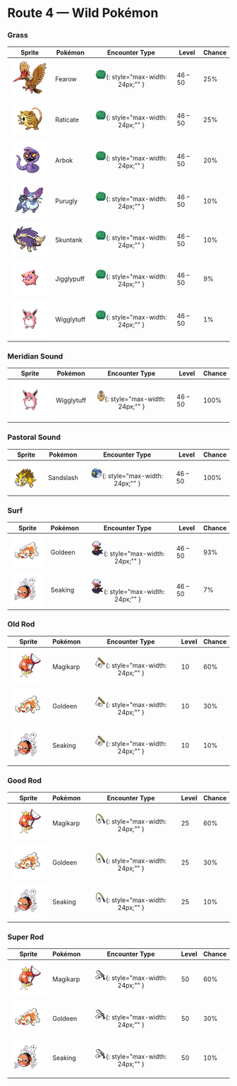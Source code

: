 # Route 4 — Wild Pokémon

### Grass

| Sprite | Pokémon | Encounter Type | Level | Chance |
|:------:|---------|:--------------:|-------|--------|
| ![Fearow](../../assets/sprites/fearow/front.gif "Fearow") | Fearow | ![Grass](../../assets/encounter_types/grass.png "Grass"){: style="max-width: 24px;"" } | 46 – 50 | 25% |
| ![Raticate](../../assets/sprites/raticate/front.gif "Raticate") | Raticate | ![Grass](../../assets/encounter_types/grass.png "Grass"){: style="max-width: 24px;"" } | 46 – 50 | 25% |
| ![Arbok](../../assets/sprites/arbok/front.gif "Arbok") | Arbok | ![Grass](../../assets/encounter_types/grass.png "Grass"){: style="max-width: 24px;"" } | 46 – 50 | 20% |
| ![Purugly](../../assets/sprites/purugly/front.gif "Purugly") | Purugly | ![Grass](../../assets/encounter_types/grass.png "Grass"){: style="max-width: 24px;"" } | 46 – 50 | 10% |
| ![Skuntank](../../assets/sprites/skuntank/front.gif "Skuntank") | Skuntank | ![Grass](../../assets/encounter_types/grass.png "Grass"){: style="max-width: 24px;"" } | 46 – 50 | 10% |
| ![Jigglypuff](../../assets/sprites/jigglypuff/front.gif "Jigglypuff") | Jigglypuff | ![Grass](../../assets/encounter_types/grass.png "Grass"){: style="max-width: 24px;"" } | 46 – 50 | 9% |
| ![Wigglytuff](../../assets/sprites/wigglytuff/front.gif "Wigglytuff") | Wigglytuff | ![Grass](../../assets/encounter_types/grass.png "Grass"){: style="max-width: 24px;"" } | 46 – 50 | 1% |

### Meridian Sound

| Sprite | Pokémon | Encounter Type | Level | Chance |
|:------:|---------|:--------------:|-------|--------|
| ![Wigglytuff](../../assets/sprites/wigglytuff/front.gif "Wigglytuff") | Wigglytuff | ![Meridian Sound](../../assets/encounter_types/meridian_sound.png "Meridian Sound"){: style="max-width: 24px;"" } | 46 – 50 | 100% |

### Pastoral Sound

| Sprite | Pokémon | Encounter Type | Level | Chance |
|:------:|---------|:--------------:|-------|--------|
| ![Sandslash](../../assets/sprites/sandslash/front.gif "Sandslash") | Sandslash | ![Pastoral Sound](../../assets/encounter_types/pastoral_sound.png "Pastoral Sound"){: style="max-width: 24px;"" } | 46 – 50 | 100% |

### Surf

| Sprite | Pokémon | Encounter Type | Level | Chance |
|:------:|---------|:--------------:|-------|--------|
| ![Goldeen](../../assets/sprites/goldeen/front.gif "Goldeen") | Goldeen | ![Surf](../../assets/encounter_types/surf.png "Surf"){: style="max-width: 24px;"" } | 46 – 50 | 93% |
| ![Seaking](../../assets/sprites/seaking/front.gif "Seaking") | Seaking | ![Surf](../../assets/encounter_types/surf.png "Surf"){: style="max-width: 24px;"" } | 46 – 50 | 7% |

### Old Rod

| Sprite | Pokémon | Encounter Type | Level | Chance |
|:------:|---------|:--------------:|-------|--------|
| ![Magikarp](../../assets/sprites/magikarp/front.gif "Magikarp") | Magikarp | ![Old Rod](../../assets/encounter_types/old_rod.png "Old Rod"){: style="max-width: 24px;"" } | 10 | 60% |
| ![Goldeen](../../assets/sprites/goldeen/front.gif "Goldeen") | Goldeen | ![Old Rod](../../assets/encounter_types/old_rod.png "Old Rod"){: style="max-width: 24px;"" } | 10 | 30% |
| ![Seaking](../../assets/sprites/seaking/front.gif "Seaking") | Seaking | ![Old Rod](../../assets/encounter_types/old_rod.png "Old Rod"){: style="max-width: 24px;"" } | 10 | 10% |

### Good Rod

| Sprite | Pokémon | Encounter Type | Level | Chance |
|:------:|---------|:--------------:|-------|--------|
| ![Magikarp](../../assets/sprites/magikarp/front.gif "Magikarp") | Magikarp | ![Good Rod](../../assets/encounter_types/good_rod.png "Good Rod"){: style="max-width: 24px;"" } | 25 | 60% |
| ![Goldeen](../../assets/sprites/goldeen/front.gif "Goldeen") | Goldeen | ![Good Rod](../../assets/encounter_types/good_rod.png "Good Rod"){: style="max-width: 24px;"" } | 25 | 30% |
| ![Seaking](../../assets/sprites/seaking/front.gif "Seaking") | Seaking | ![Good Rod](../../assets/encounter_types/good_rod.png "Good Rod"){: style="max-width: 24px;"" } | 25 | 10% |

### Super Rod

| Sprite | Pokémon | Encounter Type | Level | Chance |
|:------:|---------|:--------------:|-------|--------|
| ![Magikarp](../../assets/sprites/magikarp/front.gif "Magikarp") | Magikarp | ![Super Rod](../../assets/encounter_types/super_rod.png "Super Rod"){: style="max-width: 24px;"" } | 50 | 60% |
| ![Goldeen](../../assets/sprites/goldeen/front.gif "Goldeen") | Goldeen | ![Super Rod](../../assets/encounter_types/super_rod.png "Super Rod"){: style="max-width: 24px;"" } | 50 | 30% |
| ![Seaking](../../assets/sprites/seaking/front.gif "Seaking") | Seaking | ![Super Rod](../../assets/encounter_types/super_rod.png "Super Rod"){: style="max-width: 24px;"" } | 50 | 10% |


